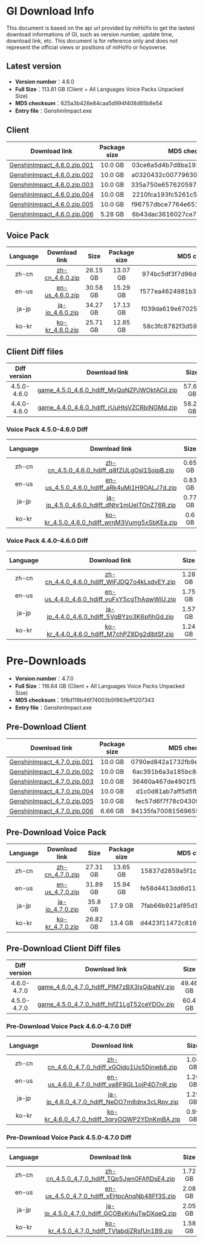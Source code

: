# GI Download Info

This document is based on the api url provided by miHoYo to get the lastest download informations of GI, such as version number, update time, download link, etc. This document is for reference only and does not represent the official views or positions of miHoYo or hoyoverse.

## Latest version

- **Version number**：4.6.0
- **Full Size**：113.81 GB (Client + All Languages Voice Packs Unpacked Size)
- **MD5 checksum**：625a3b426e84caa5d994f408d85b8e54
- **Entry file**：GenshinImpact.exe

## Client

| Download link | Package size | MD5 checksum |
| :---: | :---: | :---: |
| [GenshinImpact_4.6.0.zip.001](https://autopatchhk.yuanshen.com/client_app/download/pc_zip/20240412191920_HThGUGlY3Gjy6AXP/GenshinImpact_4.6.0.zip.001) | 10.0 GB | 03ce6a5d4b7d8ba192cc6d9133a00bef |
| [GenshinImpact_4.6.0.zip.002](https://autopatchhk.yuanshen.com/client_app/download/pc_zip/20240412191920_HThGUGlY3Gjy6AXP/GenshinImpact_4.6.0.zip.002) | 10.0 GB | a0320432c00779630df4a421ac7f3999 |
| [GenshinImpact_4.6.0.zip.003](https://autopatchhk.yuanshen.com/client_app/download/pc_zip/20240412191920_HThGUGlY3Gjy6AXP/GenshinImpact_4.6.0.zip.003) | 10.0 GB | 335a750e6576205970a0bb49fbb2ce72 |
| [GenshinImpact_4.6.0.zip.004](https://autopatchhk.yuanshen.com/client_app/download/pc_zip/20240412191920_HThGUGlY3Gjy6AXP/GenshinImpact_4.6.0.zip.004) | 10.0 GB | 2210fca193fc5261c5ae75841ce17002 |
| [GenshinImpact_4.6.0.zip.005](https://autopatchhk.yuanshen.com/client_app/download/pc_zip/20240412191920_HThGUGlY3Gjy6AXP/GenshinImpact_4.6.0.zip.005) | 10.0 GB | f96757dbce7764e65150449f4a476b3e |
| [GenshinImpact_4.6.0.zip.006](https://autopatchhk.yuanshen.com/client_app/download/pc_zip/20240412191920_HThGUGlY3Gjy6AXP/GenshinImpact_4.6.0.zip.006) | 5.28 GB | 6b43dac3616027ce7a980c41092f72fa |

## Voice Pack

| Language | Download link | Size | Package size | MD5 checksum |
| :---: | :---: | :---: | :---: | :---: |
| zh-cn | [zh-cn_4.6.0.zip](https://autopatchhk.yuanshen.com/client_app/download/pc_zip/20240412191920_HThGUGlY3Gjy6AXP/Audio_Chinese_4.6.0.zip) | 26.15 GB | 13.07 GB | 974bc5df3f7d96de01b68f1aab0371e5 |
| en-us | [en-us_4.6.0.zip](https://autopatchhk.yuanshen.com/client_app/download/pc_zip/20240412191920_HThGUGlY3Gjy6AXP/Audio_English(US)_4.6.0.zip) | 30.58 GB | 15.29 GB | f577ea4624981b36789e24913d0f3745 |
| ja-jp | [ja-jp_4.6.0.zip](https://autopatchhk.yuanshen.com/client_app/download/pc_zip/20240412191920_HThGUGlY3Gjy6AXP/Audio_Japanese_4.6.0.zip) | 34.27 GB | 17.13 GB | f039da619e670259d7e57c4f5e84be9e |
| ko-kr | [ko-kr_4.6.0.zip](https://autopatchhk.yuanshen.com/client_app/download/pc_zip/20240412191920_HThGUGlY3Gjy6AXP/Audio_Korean_4.6.0.zip) | 25.71 GB | 12.85 GB | 58c3fc8782f3d59b324dfd603fa93e6d |

## Client Diff files

| Diff version | Download link | Size | Package size | MD5 checksum |
| :---: | :---: | :---: | :---: | :---: |
| 4.5.0-4.6.0 | [game_4.5.0_4.6.0_hdiff_MyQqNZPJWOktACjI.zip](https://autopatchhk.yuanshen.com/client_app/update/hk4e_global/10/game_4.5.0_4.6.0_hdiff_MyQqNZPJWOktACjI.zip) | 57.61 GB | 28.42 GB | 2914B6CD5DECB1A1664D0FF2EB24F74E |
| 4.4.0-4.6.0 | [game_4.4.0_4.6.0_hdiff_rUuHtsVZCRbiNGMd.zip](https://autopatchhk.yuanshen.com/client_app/update/hk4e_global/10/game_4.4.0_4.6.0_hdiff_rUuHtsVZCRbiNGMd.zip) | 58.29 GB | 28.76 GB | 5F75430F99AABA0B20164DEFEC9ED7F0 |

### Voice Pack  4.5.0-4.6.0 Diff

| Language | Download link | Size | Package size | MD5 checksum |
| :---: | :---: | :---: | :---: | :---: |
| zh-cn | [zh-cn_4.5.0_4.6.0_hdiff_q8fZULgOsl1SoipB.zip](https://autopatchhk.yuanshen.com/client_app/update/hk4e_global/10/zh-cn_4.5.0_4.6.0_hdiff_q8fZULgOsl1SoipB.zip) | 0.65 GB | 0.3 GB | BCC70907AD4B514270283A4CF57CF955 |
| en-us | [en-us_4.5.0_4.6.0_hdiff_aRk4uMi1H9OALJ7d.zip](https://autopatchhk.yuanshen.com/client_app/update/hk4e_global/10/en-us_4.5.0_4.6.0_hdiff_aRk4uMi1H9OALJ7d.zip) | 0.83 GB | 0.39 GB | 086A30A2CF1F340EFD70A1E3051CD3DC |
| ja-jp | [ja-jp_4.5.0_4.6.0_hdiff_dNhr1mUeITOnZ76R.zip](https://autopatchhk.yuanshen.com/client_app/update/hk4e_global/10/ja-jp_4.5.0_4.6.0_hdiff_dNhr1mUeITOnZ76R.zip) | 0.77 GB | 0.33 GB | EE4E47E80478A378CD78B0467B7AA1BA |
| ko-kr | [ko-kr_4.5.0_4.6.0_hdiff_wrnM3Vumg5xSbKEa.zip](https://autopatchhk.yuanshen.com/client_app/update/hk4e_global/10/ko-kr_4.5.0_4.6.0_hdiff_wrnM3Vumg5xSbKEa.zip) | 0.6 GB | 0.27 GB | 6AEC8A51B5BBED306251534DA406E505 |

### Voice Pack  4.4.0-4.6.0 Diff

| Language | Download link | Size | Package size | MD5 checksum |
| :---: | :---: | :---: | :---: | :---: |
| zh-cn | [zh-cn_4.4.0_4.6.0_hdiff_WlFJDQ7o4kLxdvEY.zip](https://autopatchhk.yuanshen.com/client_app/update/hk4e_global/10/zh-cn_4.4.0_4.6.0_hdiff_WlFJDQ7o4kLxdvEY.zip) | 1.28 GB | 0.6 GB | DE07BDBF77A152521727137697FD3457 |
| en-us | [en-us_4.4.0_4.6.0_hdiff_yuFxY5cgThAqwWiU.zip](https://autopatchhk.yuanshen.com/client_app/update/hk4e_global/10/en-us_4.4.0_4.6.0_hdiff_yuFxY5cgThAqwWiU.zip) | 1.75 GB | 0.83 GB | F875D21C3E3F4234437C037AE2E324FD |
| ja-jp | [ja-jp_4.4.0_4.6.0_hdiff_5VqBYzo3K6pfjhGd.zip](https://autopatchhk.yuanshen.com/client_app/update/hk4e_global/10/ja-jp_4.4.0_4.6.0_hdiff_5VqBYzo3K6pfjhGd.zip) | 1.57 GB | 0.69 GB | DF3C9C8A089557FF184A9DB14062E49F |
| ko-kr | [ko-kr_4.4.0_4.6.0_hdiff_M7chPZ8Dg2dIbtSf.zip](https://autopatchhk.yuanshen.com/client_app/update/hk4e_global/10/ko-kr_4.4.0_4.6.0_hdiff_M7chPZ8Dg2dIbtSf.zip) | 1.24 GB | 0.56 GB | 65B3756CD867ABB3845D02FC6E388A88 |

# Pre-Downloads

- **Version number**：4.7.0
- **Full Size**：116.64 GB (Client + All Languages Voice Packs Unpacked Size)
- **MD5 checksum**：5f8d119b46f74003b5f863eff1207343
- **Entry file**：GenshinImpact.exe

## Pre-Download Client

| Download link | Package size | MD5 checksum |
| :---: | :---: | :---: |
| [GenshinImpact_4.7.0.zip.001](https://autopatchhk.yuanshen.com/client_app/download/pc_zip/20240524181522_P7n5afVhY8WeoVZb/GenshinImpact_4.7.0.zip.001) | 10.0 GB | 0790ed842a1732fb9e5530a826828440 |
| [GenshinImpact_4.7.0.zip.002](https://autopatchhk.yuanshen.com/client_app/download/pc_zip/20240524181522_P7n5afVhY8WeoVZb/GenshinImpact_4.7.0.zip.002) | 10.0 GB | 6ac391b6a3a185bc8ab1e431f67ecd25 |
| [GenshinImpact_4.7.0.zip.003](https://autopatchhk.yuanshen.com/client_app/download/pc_zip/20240524181522_P7n5afVhY8WeoVZb/GenshinImpact_4.7.0.zip.003) | 10.0 GB | 36460a467de4901f517f8ed9be6b877c |
| [GenshinImpact_4.7.0.zip.004](https://autopatchhk.yuanshen.com/client_app/download/pc_zip/20240524181522_P7n5afVhY8WeoVZb/GenshinImpact_4.7.0.zip.004) | 10.0 GB | d1c0d81ab7aff5d5fb490cff20b9b87f |
| [GenshinImpact_4.7.0.zip.005](https://autopatchhk.yuanshen.com/client_app/download/pc_zip/20240524181522_P7n5afVhY8WeoVZb/GenshinImpact_4.7.0.zip.005) | 10.0 GB | fec57d6f7f78c04309f16dfc2207cd6f |
| [GenshinImpact_4.7.0.zip.006](https://autopatchhk.yuanshen.com/client_app/download/pc_zip/20240524181522_P7n5afVhY8WeoVZb/GenshinImpact_4.7.0.zip.006) | 6.66 GB | 84135fa7008156965514a6ec99c55c66 |

## Pre-Download Voice Pack

| Language | Download link | Size | Package size | MD5 checksum |
| :---: | :---: | :---: | :---: | :---: |
| zh-cn | [zh-cn_4.7.0.zip](https://autopatchhk.yuanshen.com/client_app/download/pc_zip/20240524181522_P7n5afVhY8WeoVZb/Audio_Chinese_4.7.0.zip) | 27.31 GB | 13.65 GB | 15837d2859a5f1c997bd0a85c8f4d630 |
| en-us | [en-us_4.7.0.zip](https://autopatchhk.yuanshen.com/client_app/download/pc_zip/20240524181522_P7n5afVhY8WeoVZb/Audio_English(US)_4.7.0.zip) | 31.89 GB | 15.94 GB | fe58d4413dd6d1159bb345746a69c3aa |
| ja-jp | [ja-jp_4.7.0.zip](https://autopatchhk.yuanshen.com/client_app/download/pc_zip/20240524181522_P7n5afVhY8WeoVZb/Audio_Japanese_4.7.0.zip) | 35.8 GB | 17.9 GB | 7fab66b921af85d1065724d196488beb |
| ko-kr | [ko-kr_4.7.0.zip](https://autopatchhk.yuanshen.com/client_app/download/pc_zip/20240524181522_P7n5afVhY8WeoVZb/Audio_Korean_4.7.0.zip) | 26.82 GB | 13.4 GB | d4423f11472c816b842d95dfd05044dd |

## Pre-Download Client Diff files

| Diff version | Download link | Size | Package size | MD5 checksum |
| :---: | :---: | :---: | :---: | :---: |
| 4.6.0-4.7.0 | [game_4.6.0_4.7.0_hdiff_PIM7zBX3lxGjbaNV.zip](https://autopatchhk.yuanshen.com/client_app/update/hk4e_global/10/game_4.6.0_4.7.0_hdiff_PIM7zBX3lxGjbaNV.zip) | 49.46 GB | 24.36 GB | 5E6E400E6F8C9EFC4B0F5B2609EDEAC1 |
| 4.5.0-4.7.0 | [game_4.5.0_4.7.0_hdiff_hjfZ1LgT52ceYDOv.zip](https://autopatchhk.yuanshen.com/client_app/update/hk4e_global/10/game_4.5.0_4.7.0_hdiff_hjfZ1LgT52ceYDOv.zip) | 60.4 GB | 29.8 GB | C137E40DFB506146D05ADB294A5D6316 |

### Pre-Download Voice Pack  4.6.0-4.7.0 Diff

| Language | Download link | Size | Package size | MD5 checksum |
| :---: | :---: | :---: | :---: | :---: |
| zh-cn | [zh-cn_4.6.0_4.7.0_hdiff_vGOido1Us5Djnwb8.zip](https://autopatchhk.yuanshen.com/client_app/update/hk4e_global/10/zh-cn_4.6.0_4.7.0_hdiff_vGOido1Us5Djnwb8.zip) | 1.08 GB | 0.5 GB | 583A7CB93F7D0651AF20DC2CA16F8B24 |
| en-us | [en-us_4.6.0_4.7.0_hdiff_ya8F9GL1ojP4D7nR.zip](https://autopatchhk.yuanshen.com/client_app/update/hk4e_global/10/en-us_4.6.0_4.7.0_hdiff_ya8F9GL1ojP4D7nR.zip) | 1.26 GB | 0.59 GB | CB9DCDDC80CF3E336C280C05F67627D2 |
| ja-jp | [ja-jp_4.6.0_4.7.0_hdiff_NeDO7m6dnx3cLRpy.zip](https://autopatchhk.yuanshen.com/client_app/update/hk4e_global/10/ja-jp_4.6.0_4.7.0_hdiff_NeDO7m6dnx3cLRpy.zip) | 1.29 GB | 0.57 GB | 8406125F361FC533E3B174E749C87B39 |
| ko-kr | [ko-kr_4.6.0_4.7.0_hdiff_3qryOQWP2YDnKmBA.zip](https://autopatchhk.yuanshen.com/client_app/update/hk4e_global/10/ko-kr_4.6.0_4.7.0_hdiff_3qryOQWP2YDnKmBA.zip) | 0.99 GB | 0.45 GB | A2C6D59146EC07F05F5A003FF93AA6E0 |

### Pre-Download Voice Pack  4.5.0-4.7.0 Diff

| Language | Download link | Size | Package size | MD5 checksum |
| :---: | :---: | :---: | :---: | :---: |
| zh-cn | [zh-cn_4.5.0_4.7.0_hdiff_TQp5Jwn0FAfIDsE4.zip](https://autopatchhk.yuanshen.com/client_app/update/hk4e_global/10/zh-cn_4.5.0_4.7.0_hdiff_TQp5Jwn0FAfIDsE4.zip) | 1.72 GB | 0.8 GB | 43949E7BFBE70E61877EDB0B208AB156 |
| en-us | [en-us_4.5.0_4.7.0_hdiff_xEHpcAnqNb48Ff3S.zip](https://autopatchhk.yuanshen.com/client_app/update/hk4e_global/10/en-us_4.5.0_4.7.0_hdiff_xEHpcAnqNb48Ff3S.zip) | 2.08 GB | 0.98 GB | C5B4F308BF22C7825C98538D3F774F7A |
| ja-jp | [ja-jp_4.5.0_4.7.0_hdiff_GCOBxKrAuTwDXqeQ.zip](https://autopatchhk.yuanshen.com/client_app/update/hk4e_global/10/ja-jp_4.5.0_4.7.0_hdiff_GCOBxKrAuTwDXqeQ.zip) | 2.05 GB | 0.9 GB | A6316C5733169A4F5B80A40CECC0653A |
| ko-kr | [ko-kr_4.5.0_4.7.0_hdiff_TVIabdjZRsfUn1B9.zip](https://autopatchhk.yuanshen.com/client_app/update/hk4e_global/10/ko-kr_4.5.0_4.7.0_hdiff_TVIabdjZRsfUn1B9.zip) | 1.58 GB | 0.72 GB | AC8E76C4744DFC9E8CD8CB74BFE3EE44 |

